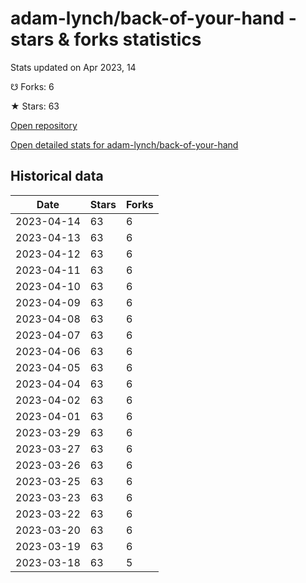 # adam-lynch/back-of-your-hand - stars & forks statistics

Stats updated on Apr 2023, 14

☋ Forks: 6

★ Stars: 63

[Open repository](https://github.com/adam-lynch/back-of-your-hand)

[Open detailed stats for adam-lynch/back-of-your-hand](https://reviewgithub.com/rep/adam-lynch/back-of-your-hand)

## Historical data
| Date | Stars | Forks |
|------|-------|-------|
| 2023-04-14 | 63 | 6 | 
| 2023-04-13 | 63 | 6 | 
| 2023-04-12 | 63 | 6 | 
| 2023-04-11 | 63 | 6 | 
| 2023-04-10 | 63 | 6 | 
| 2023-04-09 | 63 | 6 | 
| 2023-04-08 | 63 | 6 | 
| 2023-04-07 | 63 | 6 | 
| 2023-04-06 | 63 | 6 | 
| 2023-04-05 | 63 | 6 | 
| 2023-04-04 | 63 | 6 | 
| 2023-04-02 | 63 | 6 | 
| 2023-04-01 | 63 | 6 | 
| 2023-03-29 | 63 | 6 | 
| 2023-03-27 | 63 | 6 | 
| 2023-03-26 | 63 | 6 | 
| 2023-03-25 | 63 | 6 | 
| 2023-03-23 | 63 | 6 | 
| 2023-03-22 | 63 | 6 | 
| 2023-03-20 | 63 | 6 | 
| 2023-03-19 | 63 | 6 | 
| 2023-03-18 | 63 | 5 | 

